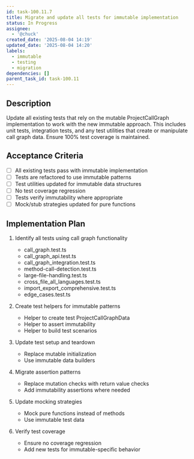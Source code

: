```yaml
---
id: task-100.11.7
title: Migrate and update all tests for immutable implementation
status: In Progress
assignee:
  - '@chuck'
created_date: '2025-08-04 14:19'
updated_date: '2025-08-04 14:20'
labels:
  - immutable
  - testing
  - migration
dependencies: []
parent_task_id: task-100.11
---
```


## Description

Update all existing tests that rely on the mutable ProjectCallGraph implementation to work with the new immutable approach. This includes unit tests, integration tests, and any test utilities that create or manipulate call graph data. Ensure 100% test coverage is maintained.

## Acceptance Criteria

- [ ] All existing tests pass with immutable implementation
- [ ] Tests are refactored to use immutable patterns
- [ ] Test utilities updated for immutable data structures
- [ ] No test coverage regression
- [ ] Tests verify immutability where appropriate
- [ ] Mock/stub strategies updated for pure functions

## Implementation Plan

1. Identify all tests using call graph functionality
   - call_graph.test.ts
   - call_graph_api.test.ts
   - call_graph_integration.test.ts
   - method-call-detection.test.ts
   - large-file-handling.test.ts
   - cross_file_all_languages.test.ts
   - import_export_comprehensive.test.ts
   - edge_cases.test.ts

2. Create test helpers for immutable patterns
   - Helper to create test ProjectCallGraphData
   - Helper to assert immutability
   - Helper to build test scenarios

3. Update test setup and teardown
   - Replace mutable initialization
   - Use immutable data builders

4. Migrate assertion patterns
   - Replace mutation checks with return value checks
   - Add immutability assertions where needed

5. Update mocking strategies
   - Mock pure functions instead of methods
   - Use immutable test data

6. Verify test coverage
   - Ensure no coverage regression
   - Add new tests for immutable-specific behavior
